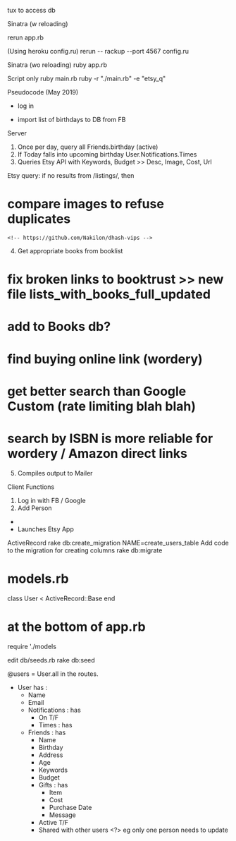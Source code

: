 tux
to access db


Sinatra (w reloading)

rerun app.rb

(Using heroku config.ru)
rerun -- rackup --port 4567 config.ru

Sinatra (wo reloading)
ruby app.rb

Script only
ruby main.rb
ruby -r "./main.rb" -e "etsy_q"

Pseudocode (May 2019)
- log in

- import list of birthdays to DB from FB

Server
1. Once per day, query all Friends.birthday (active)
2. If Today falls into upcoming birthday User.Notifications.Times
3. Queries Etsy API with Keywords, Budget >> Desc, Image, Cost, Url

Etsy query: if no results from /listings/, then 
# compare images to refuse duplicates
    <!-- https://github.com/Nakilon/dhash-vips -->

4. Get appropriate books from booklist

# fix broken links to booktrust >> new file lists_with_books_full_updated
# add to Books db?
# find buying online link (wordery) 
# get better search than Google Custom (rate limiting blah blah)
#   search by ISBN is more reliable for wordery / Amazon direct links  

5. Compiles output to Mailer

Client Functions
1. Log in with FB / Google
2. Add Person


- 
- Launches Etsy App

ActiveRecord
rake db:create_migration NAME=create_users_table
Add code to the migration for creating columns
rake db:migrate

# models.rb
class User < ActiveRecord::Base
end

# at the bottom of app.rb
require './models

edit db/seeds.rb
rake db:seed

@users = User.all in the routes.



- User has :
    + Name
    + Email
    + Notifications : has
        * On T/F
        * Times : has
    + Friends : has
        + Name
        + Birthday
        + Address
        + Age
        + Keywords
        + Budget
        + Gifts : has
            + Item
            + Cost
            + Purchase Date
            + Message
        + Active T/F
        + Shared with other users <?> eg only one person needs to update